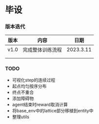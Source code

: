 # 毕设



### 版本迭代

| 版本 | 内容             | 日期      |
| ---- | ---------------- | --------- |
| v1.0 | 完成整体训练流程 | 2023.3.11 |
|      |                  |           |
|      |                  |           |



### TODO

- 可视化step的连续过程
- 起点均匀按序分布
- 终点不重合
- 添加障碍物
- agent结束时reward取消计算
- 将base_env中的lattice部分移植到entity中
- 整理utils